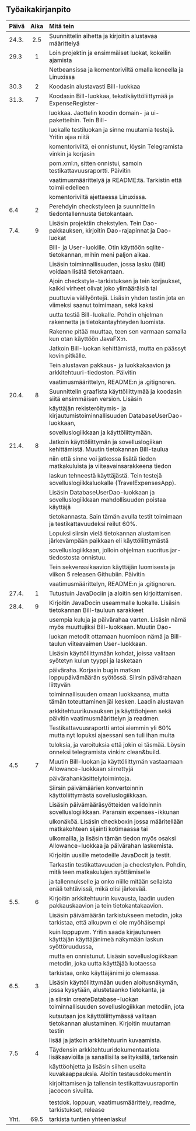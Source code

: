 ## Työaikakirjanpito

| Päivä | Aika   | Mitä tein                                               |
| ------|:------:|:--------------------------------------------------------|
| 24.3. |  2.5   | Suunnittelin aihetta ja kirjoitin alustavaa määrittelyä |
| 29.3  |  1     | Loin projektin ja ensimmäiset luokat, kokeilin ajamista |
|       |	 | Netbeansissa ja komentoriviltä omalla koneella ja Linuxissa
| 30.3  |  2     | Koodasin alustavasti Bill-luokkaa |
| 31.3. |  7     | Koodasin Bill-luokkaa, tekstikäyttöliittymää ja ExpenseRegister-|
|       |        | luokkaa. Jaottelin koodin domain- ja ui-paketteihin. Tein Bill-|
|       |        | luokalle testiluokan ja sinne muutamia testejä. Yritin ajaa niitä|
|       |        | komentoriviltä, ei onnistunut, löysin Telegramista vinkin ja korjasin| 
|       |        | pom.xml:n, sitten onnistui, samoin testikattavuusraportti. Päivitin |
|       |        | vaatimusmäärittelyä ja README:tä. Tarkistin että toimii edelleen|
|       |        | komentoriviltä ajettaessa Linuxissa. |
|  6.4  |   2    | Perehdyin checkstyleen ja suunnittelin tiedontallennusta tietokantaan.  |
|  7.4. |   9    | Lisäsin projektiin chekstylen. Tein Dao-pakkauksen, kirjoitin Dao-rajapinnat ja Dao-luokat |
|       |        | Bill- ja User-luokille. Otin käyttöön sqlite-tietokannan, mihin meni paljon aikaa.| 
|       |        | Lisäsin toiminnallisuuden, jossa lasku (Bill) voidaan lisätä tietokantaan. 
|       |        | Ajoin checkstyle-tarkistuksen ja tein korjaukset, kaikki virheet olivat joko ylimääräisiä tai|
|       |        | puuttuvia välilyöntejä. Lisäsin yhden testin jota en viimeksi saanut toimimaan, sekä kaksi|
|       |        | uutta testiä Bill-luokalle. Pohdin ohjelman rakennetta ja tietokantayhteyden luomista.|
|       |        | Rakenne pitää muuttaa, teen sen varmaan samalla kun otan käyttöön JavaFX:n.|
|       |        | Jatkoin Bill-luokan kehittämistä, mutta en päässyt kovin pitkälle. |
|       |        | Tein alustavan pakkaus- ja luokkakaavion ja arkkitehtuuri-tiedoston. Päivitin |
|       |        | vaatimusmäärittelyn, README:n ja .gitignoren.|
| 20.4. |   8    | Suunnittelin graafista käyttöliittymää ja koodasin siitä ensimmäisen version. Lisäsin| 
|       |        | käyttäjän rekisteröitymis- ja kirjautumistoiminnallisuuden DatabaseUserDao-luokkaan,| 
|       |        | sovelluslogiikkaan ja käyttöliittymään.|
| 21.4. |   8    | Jatkoin käyttöliittymän ja sovelluslogiikan kehittämistä. Muutin tietokannan Bill-taulua|
|       |        | niin että sinne voi jatkossa lisätä tiedon matkakuluista ja viiteavainsarakkeena tiedon|
|       |        | laskun tehneestä käyttäjästä. Tein testejä sovelluslogiikkaluokalle (TravelExpensesApp).|
|       |        | Lisäsin DatabaseUserDao-luokkaan ja sovelluslogiikkaan mahdollisuuden poistaa käyttäjä|
|       |        | tietokannasta. Sain tämän avulla testit toimimaan ja testikattavuudeksi reilut 60%.| 
|       |        | Lopuksi siirsin vielä tietokannan alustamisen järkevämpään paikkaan eli käyttöliittymästä| 
|       |        | sovelluslogiikkaan, jolloin ohjelman suoritus jar-tiedostosta onnistuu.| 
|       |        | Tein sekvenssikaavion käyttäjän luomisesta ja viikon 5 releasen Githubiin. Päivitin |
|       |        | vaatimusmäärittelyn, README:n ja .gitignoren.|
| 27.4. |    1   | Tutustuin JavaDociin ja aloitin sen kirjoittamisen.|
| 28.4. |    9   | Kirjoitin JavaDocin useammalle luokalle. Lisäsin tietokannan Bill-tauluun sarakkeet|
|       |        | usempia kuluja ja päivärahaa varten. Lisäsin nämä myös muuttujiksi Bill-luokkaan. Muutin Dao-|
|       |        | luokan metodit ottamaan huomioon nämä ja Bill-taulun viiteavaimen User-luokkaan. |
|       |        | Lisäsin käyttöliittymään kohdat, joissa valitaan syötetyn kulun tyyppi ja lasketaan|
|       |        | päiväraha. Korjasin bugin matkan loppupäivämäärän syötössä. Siirsin päivärahaan liittyvän|
|       |        | toiminnallisuuden omaan luokkaansa, mutta tämän toteuttaminen jäi kesken. Laadin alustavan|
|       |        | arkkitehtuurikuvauksen ja käyttöohjeen sekä päivitin vaatimusmäärittelyn ja readmen.|
|       |        | Testikattavuusraportti antoi aiemmin yli 60% mutta nyt lopuksi ajaessani sen tuli ihan muita|
|       |        | tuloksia, ja varoituksia että jokin ei täsmää. Löysin onneksi telegramista vinkin: clean&build.|
| 4.5   |    7   | Muutin Bill-luokan ja käyttöliittymän vastaamaan Allowance-luokkaan siirrettyjä 
|       |        | päivärahankäsittelytoimintoja.|
|       |        | Siirsin päivämäärien konvertoinnin käyttöliittymästä sovelluslogiikkaan.| 
|       |        | Lisäsin päivämääräsyötteiden validoinnin sovelluslogiikkaan. Paransin expenses-ikkunan |
|       |        | ulkonäköä. Lisäsin checkboxin jossa määritellään matkakohteen sijainti kotimaassa tai |
|       |        | ulkomailla, ja lisäsin tämän tiedon myös osaksi Allowance-luokkaa ja päivärahan laskemista.| 
|       |        | Kirjoitin uusille  metodeille JavaDocit ja testit.|
|       |        | Tarkastin testikattavuuden ja checkstylen. Pohdin, mitä teen matkakulujen syöttämiselle|
|       |        | ja tallennukselle ja onko niille mitään sellaista enää tehtävissä, mikä olisi järkevää.
| 5.5.  |   6    | Kirjoitin arkkitehtuurin kuvausta, laadin uuden pakkauskaavion ja tein tietokantakaavion.|
|       |        | Lisäsin päivämäärän tarkistukseen metodin, joka tarkistaa, että alkupvm ei ole myöhäisempi|
|       |        | kuin loppupvm. Yritin saada kirjautuneen käyttäjän käyttäjänimeä näkymään laskun syöttöruudussa,|
|       |        | mutta en onnistunut. Lisäsin sovelluslogiikkaan metodin, joka uutta käyttäjää luotaessa| 
|       |        | tarkistaa, onko käyttäjänimi jo olemassa.
| 6.5.  |   3    | Lisäsin käyttöliittymään uuden aloitusnäkymän, jossa kysytään, alustetaanko tietokanta, ja|
|       |        | ja siirsin createDatabase-luokan toiminnallisuuden sovelluslogiikkan metodiin, jota|
|       |        | kutsutaan jos käyttöliittymässä valitaan tietokannan alustaminen. Kirjoitin muutaman testin|
|       |        | lisää ja jatkoin arkkitehtuurin kuvaamista.
| 7.5   |   4    | Täydensin arkkitehtuuridokumentaatiota lisäkaavioilla ja sanallisilla selityksillä, tarkensin 
|       |        | käyttöohjetta ja lisäsin siihen useita kuvakaappauksia. Aloitin testausdokumentin
|       |        | kirjoittamisen ja tallensin testikattavuusraportin jacocon sivuilta. 
|       |        | 
|       |        | testdok. loppuun, vaatimusmäärittely, readme, tarkistukset, release
| Yht.  | 69.5   | tarkista tuntien yhteenlasku!

